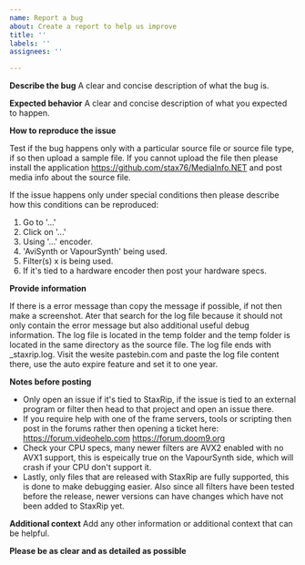 ```yaml
---
name: Report a bug
about: Create a report to help us improve
title: ''
labels: ''
assignees: ''

---
```


**Describe the bug**
A clear and concise description of what the bug is.


**Expected behavior**
A clear and concise description of what you expected to happen.


**How to reproduce the issue**

Test if the bug happens only with a particular source file or source file type, if so then upload a sample file. If you cannot upload the file then please install the application https://github.com/stax76/MediaInfo.NET and post media info about the source file.

If the issue happens only under special conditions then please describe how this conditions can be reproduced:

1. Go to '...'
2. Click on '...'
3. Using '...' encoder.
4. 'AviSynth or VapourSynth' being used.
5. Filter(s) x is being used.
6. If it's tied to a hardware encoder then post your hardware specs.


**Provide information**

If there is a error message than copy the message if possible, if not then make a screenshot. Ater that search for the log file because it should not only contain the error message but also additional useful debug information. The log file is located in the temp folder and the temp folder is located in the same directory as the source file. The log file ends with _staxrip.log. Visit the wesite pastebin.com and paste the log file content there, use the auto expire feature and set it to one year.


**Notes before posting**
- Only open an issue if it's tied to StaxRip, if the issue is tied to an external program or filter then head to that project and open an issue there. 
- If you require help with one of the frame servers, tools or scripting then post in the forums rather then opening a ticket here:
  https://forum.videohelp.com
  https://forum.doom9.org
- Check your CPU specs, many newer filters are AVX2 enabled with no AVX1 support, this is espeically true on the VapourSynth side, which will crash if your CPU don't support it.
- Lastly, only files that are released with StaxRip are fully supported, this is done to make debugging easier. Also since all filters have been tested before the release, newer versions can have changes which have not been added to StaxRip yet.


**Additional context**
Add any other information or additional context that can be helpful.


**Please be as clear and as detailed as possible**
